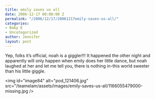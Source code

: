 ```yaml
---
title: emily saves us all
date: 2006-12-17 00:00:00 Z
permalink: "/2006/12/17/20061217emily-saves-us-all/"
categories:
- Baby E
- Uncategorized
author: Jennifer
layout: post
---
```


Yep, folks it&#8217;s official, noah is a giggler!!! It happened the other night and apparently will only happen when emily does her little dance, but noah laughed at her and let me tell you, there is nothing in-this world sweeter than his little giggle.

<img id="image84" alt="pod_121406.jpg" src="/teamelam/assets/images/emily-saves-us-all/1166055479000-missing.jpg />
